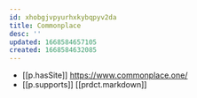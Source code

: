 ```yaml
---
id: xhobgjvpyurhxkybqpyv2da
title: Commonplace
desc: ''
updated: 1668584657105
created: 1668584632085
---
```


- [[p.hasSite]] https://www.commonplace.one/
- [[p.supports]] [[prdct.markdown]]